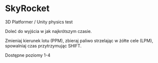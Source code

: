 # SkyRocket
3D Platformer / Unity physics test 

Doleć do wyjścia w jak najkrótszym czasie.

Zmieniaj kierunek lotu (PPM),
zbieraj paliwo strzelając w żółte cele (LPM),
spowalniaj czas przytrzymując SHIFT.

Dostępne poziomy 1-4
